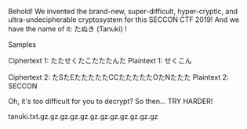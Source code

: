 Behold! We invented the brand-new, super-difficult, hyper-cryptic, and ultra-undecipherable cryptosystem for this SECCON CTF 2019! And we have the name of it: たぬき (Tanuki) !

Samples

Ciphertext 1: たたせくたこたたたんた
Plaintext 1: せくこん

Ciphertext 2: たSたEたたたたたCCたたたたたOたNたたた
Plaintext 2: SECCON

Oh, it's too difficult for you to decrypt? So then... TRY HARDER!

tanuki.txt.gz.gz.gz.gz.gz.gz.gz.gz.gz.gz.gz.gz
